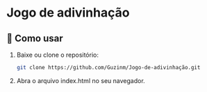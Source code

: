 # Jogo de adivinhação

## 🚀 Como usar

1. Baixe ou clone o repositório:
   ```bash
   git clone https://github.com/Guzinm/Jogo-de-adivinhação.git

2. Abra o arquivo index.html no seu navegador.
